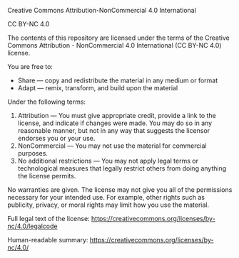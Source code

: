Creative Commons Attribution-NonCommercial 4.0 International

CC BY-NC 4.0

The contents of this repository are licensed under the terms of the
Creative Commons Attribution - NonCommercial 4.0 International (CC BY-NC 4.0) license.

You are free to:
* Share — copy and redistribute the material in any medium or format
* Adapt — remix, transform, and build upon the material

Under the following terms:
1. Attribution — You must give appropriate credit, provide a link to the license, and indicate if changes were made. You may do so in any reasonable manner, but not in any way that suggests the licensor endorses you or your use.
2. NonCommercial — You may not use the material for commercial purposes.
3. No additional restrictions — You may not apply legal terms or technological measures that legally restrict others from doing anything the license permits.

No warranties are given. The license may not give you all of the permissions necessary for your intended use. For example, other rights such as publicity, privacy, or moral rights may limit how you use the material.

Full legal text of the license:
https://creativecommons.org/licenses/by-nc/4.0/legalcode

Human-readable summary:
https://creativecommons.org/licenses/by-nc/4.0/
